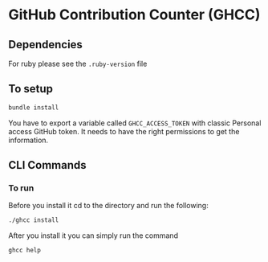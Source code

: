 # GitHub Contribution Counter (GHCC)
## Dependencies
For ruby please see the `.ruby-version` file
## To setup
```bash
bundle install
```
You have to export a variable called `GHCC_ACCESS_TOKEN` with classic Personal access GitHub token.
It needs to have the right permissions to get the information.

## CLI Commands
### To run
Before you install it cd to the directory and run the following: 
```bash
./ghcc install
```
After you install it you can simply run the command
```bash
ghcc help
```